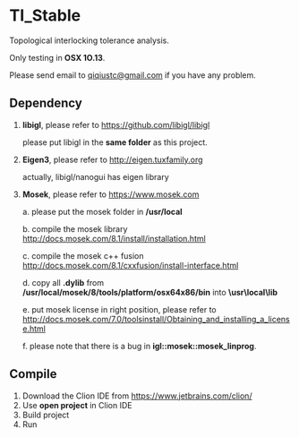 # TI_Stable

Topological interlocking tolerance analysis.

Only testing in **OSX 1O.13**.

Please send email to qiqiustc@gmail.com if you have any problem.

## Dependency
1. **libigl**, please refer to https://github.com/libigl/libigl

    please put libigl in the **same folder** as this project.

2. **Eigen3**, please refer to http://eigen.tuxfamily.org

    actually, libigl/nanogui has eigen library

3. **Mosek**, please refer to https://www.mosek.com

    a. please put the mosek folder in **/usr/local**

    b. compile the mosek library http://docs.mosek.com/8.1/install/installation.html

    c. compile the mosek c++ fusion http://docs.mosek.com/8.1/cxxfusion/install-interface.html

    d. copy all **.dylib** from **/usr/local/mosek/8/tools/platform/osx64x86/bin** into **\usr\local\lib**

    e. put mosek license in right position, please refer to http://docs.mosek.com/7.0/toolsinstall/Obtaining_and_installing_a_license.html

    f. please note that there is a bug in **igl::mosek::mosek_linprog**.

## Compile

1. Download the Clion IDE from https://www.jetbrains.com/clion/
2. Use **open project** in Clion IDE
3. Build project
4. Run
